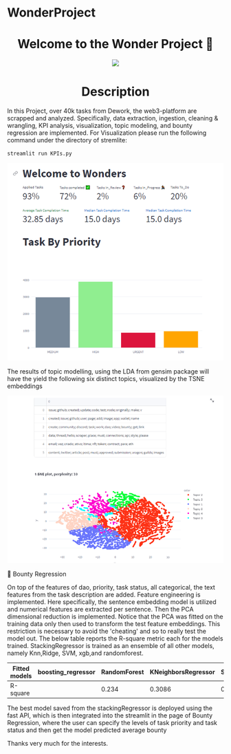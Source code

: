 # WonderProject
<h1 align="center">Welcome to the Wonder Project 👋</h1>
<p align="center">
  <img src="https://dework.xyz/board.jpeg" />
</p>
<h1 align="center"> Description </h1>
In this Project, over 40k tasks from Dework, the web3-platform are scrapped and analyzed. Specifically, data extraction, ingestion, cleaning & wrangling, KPI analysis, visualization, topic modeling, and bounty regression are implemented.
For Visualization please run the following command under the directory of stremlite:

```sh
streamlit run KPIs.py
```
<p align="center">
  <img src="https://github.com/x2125001/WonderProject/blob/1070631df9a564a6f674a655367716b484226610/pp.png" />
</p>

The results of topic modelling, using the LDA from gensim package will have the yield the following six distinct topics, visualized by the TSNE embeddings 
<p align="center">
  <img src="https://github.com/x2125001/WonderProject/blob/93c36db8fa9a284ac16db6278a8c75b5de6669aa/e.PNG" />
</p>


🚀 Bounty Regression


On top of the features of dao, priority, task status, all categorical, the text features from the task description are added. Feature engineering is implemented. Here specifically, the sentence embedding model is utilized and numerical features are extracted per sentence. Then the PCA dimensional reduction is implemented. Notice that the PCA was fitted on the training data only then used to transform the test feature embeddings. This restriction is necessary to avoid the 'cheating' and so to really test the model out. 
The below table reports the R-square metric each for the models trained. StackingRegressor is trained as an ensemble of all other models, namely Knn,Ridge, SVM, xgb,and randomforest. 

Fitted models | boosting_regressor | RandomForest | KNeighborsRegressor | StackingRegressor | Ridge | xgb
--- | --- | --- | --- |--- |--- |--- 
R-square |  | 0.234 | 0.3086 | 0.3587 | 0.1540 | 0.2134

The best model saved from the  stackingRegressor is deployed using the fast API, which is then integrated into the streamlit in the page of Bounty Regression, where the user can specify the levels of task priority and task status and then get the model predicted average bounty

Thanks very much for the interests.



